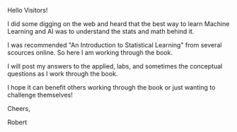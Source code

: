 Hello Visitors!

I did some digging on the web and heard that the best way to learn Machine Learning and AI was to understand the stats and math behind it.

I was recommended "An Introduction to Statistical Learning" from several scources online. So here I am working through the book.

I will post my answers to the applied, labs,  and sometimes the conceptual questions as I work through the book.

I hope it can benefit others working through the book or just wanting to challenge themselves!

Cheers,

Robert
